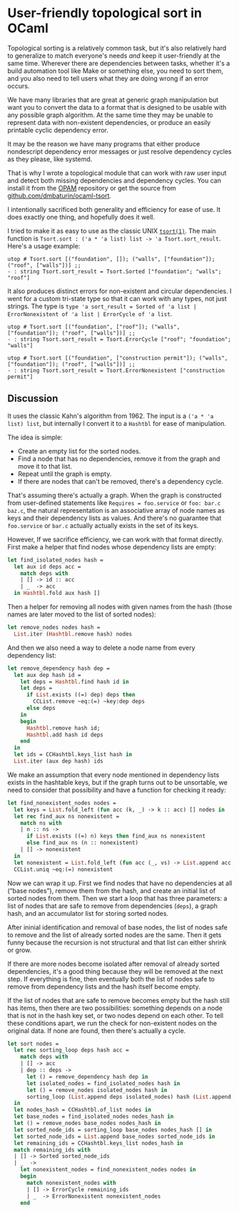 # User-friendly topological sort in OCaml

Topological sorting is a relatively common task, but it's also relatively hard to generalize to match everyone's needs
_and_ keep it user-friendly at the same time. Wherever there are dependencies between tasks, whether it's a build automation tool like Make
or something else, you need to sort them, and you also need to tell users what they are doing wrong if an error occurs.

We have many libraries that are great at generic graph manipulation but want you
to convert the data to a format that is designed to be usable with any possible graph algorithm.
At the same time they may be unable to represent data with non-existent dependencies, or produce an easily printable
cyclic dependency error.

It may be the reason we have many programs that either produce nondescript dependency error messages or just resolve dependency cycles as they please, like systemd.

That is why I wrote a topological module that can work with raw user input and detect both missing dependencies
and dependency cycles. You can install it from the [OPAM](https://opam.ocaml.org/packages/tsort/) repository
or get the source from [github.com/dmbaturin/ocaml-tsort](https://github.com/dmbaturin/ocaml-tsort).

I intentionally sacrificed both generality and efficiency for ease of use. It does exactly one thing, and hopefully does it well.

I tried to make it as easy to use as the classic UNIX [`tsort(1)`](http://man7.org/linux/man-pages/man1/tsort.1.html). The main function is `Tsort.sort : ('a * 'a list) list -> 'a Tsort.sort_result`.
Here's a usage example:

```
utop # Tsort.sort [("foundation", []); ("walls", ["foundation"]); ("roof", ["walls"])] ;;
- : string Tsort.sort_result = Tsort.Sorted ["foundation"; "walls"; "roof"]
```

It also produces distinct errors for non-existent and circular dependencies. I went for a custom tri-state type
so that it can work with any types, not just strings. The type is `type 'a sort_result = Sorted of 'a list | ErrorNonexistent of 'a list | ErrorCycle of 'a list`.

```
utop # Tsort.sort [("foundation", ["roof"]); ("walls", ["foundation"]); ("roof", ["walls"])] ;;
- : string Tsort.sort_result = Tsort.ErrorCycle ["roof"; "foundation"; "walls"]

utop # Tsort.sort [("foundation", ["construction permit"]); ("walls", ["foundation"]); ("roof", ["walls"])] ;;
- : string Tsort.sort_result = Tsort.ErrorNonexistent ["construction permit"]
```

## Discussion

It uses the classic Kahn's algorithm from 1962. The input is a `('a * 'a list) list`, but internally
I convert it to a `Hashtbl` for ease of manipulation.

The idea is simple:
* Create an empty list for the sorted nodes.
* Find a node that has no dependencies, remove it from the graph and move it to that list.
* Repeat until the graph is empty.
* If there are nodes that can't be removed, there's a dependency cycle.

That's assuming there's actually a graph. When the graph is constructed from user-defined statements like `Requires = foo.service` or `foo: bar.c baz.c`,
the natural representation is an associative array of node names as keys and their dependency lists as values.
And there's no guarantee that `foo.service` or `bar.c` actually actually exists in the set of its keys.

However, If we sacrifice efficiency, we can work with that format directly. First make a helper that find nodes whose dependency lists are empty:

```ocaml
let find_isolated_nodes hash =
  let aux id deps acc =
    match deps with
    | [] -> id :: acc
    | _  -> acc
  in Hashtbl.fold aux hash []
```

Then a helper for removing all nodes with given names from the hash (those names are later moved to the list of sorted nodes):

```ocaml
let remove_nodes nodes hash =
  List.iter (Hashtbl.remove hash) nodes
```

And then we also need a way to delete a node name from every dependency list:

```ocaml
let remove_dependency hash dep =
  let aux dep hash id =
    let deps = Hashtbl.find hash id in
    let deps =
      if List.exists ((=) dep) deps then
        CCList.remove ~eq:(=) ~key:dep deps
      else deps
    in
    begin
      Hashtbl.remove hash id;
      Hashtbl.add hash id deps
    end
  in
  let ids = CCHashtbl.keys_list hash in
  List.iter (aux dep hash) ids
```

We make an assumption that every node mentioned in dependency lists exists in the hashtable keys,
but if the graph turns out to be unsortable, we need to consider that possibility and have a function
for checking it ready:

```ocaml
let find_nonexistent_nodes nodes =
  let keys = List.fold_left (fun acc (k, _) -> k :: acc) [] nodes in
  let rec find_aux ns nonexistent =
    match ns with
    | n :: ns ->
      if List.exists ((=) n) keys then find_aux ns nonexistent
      else find_aux ns (n :: nonexistent)
    | [] -> nonexistent
  in
  let nonexistent = List.fold_left (fun acc (_, vs) -> List.append acc (find_aux vs [])) [] nodes in
  CCList.uniq ~eq:(=) nonexistent
```

Now we can wrap it up. First we find nodes that have no dependencies at all (&ldquo;base nodes&rdquo;), remove them from the hash,
and create an initial list of sorted nodes from them. Then we start a loop that has three parameters: a list of nodes
that are safe to remove from dependencies (`deps`), a graph hash, and an accumulator list for storing sorted nodes.

After ininial identification and removal of base nodes, the list of nodes safe to remove and the list of already sorted nodes
are the same. Then it gets funny because the recursion is not structural and that list can either shrink or grow.

If there are more nodes become isolated after removal of already sorted dependencies, it's a good thing because they will
be removed at the next step. If everything is fine, then eventually both the list of nodes safe to remove from dependency lists
and the hash itself become empty.

If the list of nodes that are safe to remove becomes empty but the hash still has items, then there are two possibilities:
something depends on a node that is not in the hash key set, or two nodes depend on each other. To tell these conditions
apart, we run the check for non-existent nodes on the original data. If none are found, then there's actually a cycle.

```ocaml
let sort nodes =
  let rec sorting_loop deps hash acc =
    match deps with
    | [] -> acc
    | dep :: deps ->
      let () = remove_dependency hash dep in
      let isolated_nodes = find_isolated_nodes hash in
      let () = remove_nodes isolated_nodes hash in
      sorting_loop (List.append deps isolated_nodes) hash (List.append acc isolated_nodes)
  in
  let nodes_hash = CCHashtbl.of_list nodes in
  let base_nodes = find_isolated_nodes nodes_hash in 
  let () = remove_nodes base_nodes nodes_hash in
  let sorted_node_ids = sorting_loop base_nodes nodes_hash [] in
  let sorted_node_ids = List.append base_nodes sorted_node_ids in
  let remaining_ids = CCHashtbl.keys_list nodes_hash in
  match remaining_ids with
  | [] -> Sorted sorted_node_ids
  | _  ->
    let nonexistent_nodes = find_nonexistent_nodes nodes in
    begin
      match nonexistent_nodes with
      | [] -> ErrorCycle remaining_ids
      | _  -> ErrorNonexistent nonexistent_nodes
    end
```
